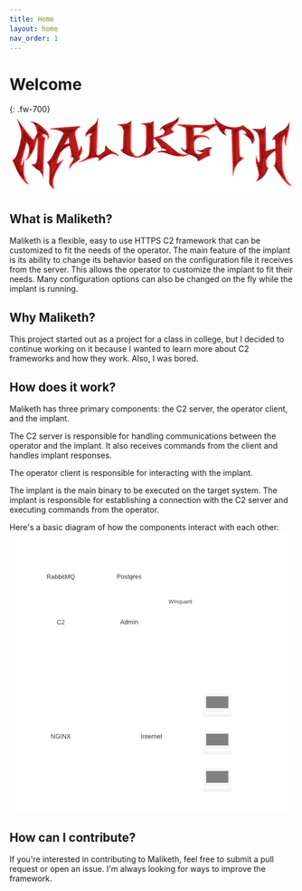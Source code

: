 ```yaml
---
title: Home
layout: home
nav_order: 1
---
```


# Welcome
{: .fw-700}
![](/data/maliketh_logo.png)

## What is Maliketh?
Maliketh is a flexible, easy to use HTTPS C2 framework that can be customized to fit the needs of the operator. The main feature of the implant is its ability to change its behavior based on the configuration file it receives from the server. This allows the operator to customize the implant to fit their needs. Many configuration options can also be changed on the fly while the implant is running.

## Why Maliketh?
This project started out as a project for a class in college, but I decided to continue working on it because I wanted to learn more about C2 frameworks and how they work. Also, I was bored.

## How does it work?
Maliketh has three primary components: the C2 server, the operator client, and the implant. 

The C2 server is responsible for handling communications between the operator and the implant. It also receives commands from the client and handles implant responses.

The operator client is responsible for interacting with the implant.

The implant is the main binary to be executed on the target system. The implant is responsible for establishing a connection with the C2 server and executing commands from the operator.

Here's a basic diagram of how the components interact with each other:
![](data/maliketh_network_diagram.png)

## How can I contribute?
If you're interested in contributing to Maliketh, feel free to submit a pull request or open an issue. I'm always looking for ways to improve the framework.